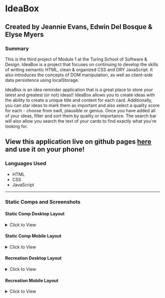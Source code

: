 # IdeaBox
## Created by Jeannie Evans, Edwin Del Bosque & Elyse Myers
### Summary
This is the third project of Module 1 at the Turing School of Software & Design. IdeaBox is a project that focuses on continuing to develop the skills of writing semantic HTML, clean & organized CSS and DRY JavaScript. It also introduces the concepts of DOM manipulation, as well as client-side data persistence using localStorage.

IdeaBox is an idea reminder application that is a great place to store your latest and greatest (or not) ideas!! IdeaBox allows you to create ideas with the ability to create a unique title and content for each card. Additionally, you can star ideas to mark them as important and also select a quality score for each - choose from swill, plausible or genius. Once you have added all of your ideas, filter and sort them by quality or importance. The search bar will also allow you search the text of your cards to find exactly what you're looking for.

## View this application live on github pages [here](https://ec-myers.github.io/ideaBox/) and use it on your phone!

### Languages Used
- HTML
- CSS
- JavaScript

---
### Static Comps and Screenshots

#### Static Comp Desktop Layout
<details>
  <summary> Click to View </summary>
  
![](https://frontend.turing.io/assets/images/projects/ideabox/ideabox-redux-01.jpg)
</details>  

#### Static Comp Mobile Layout
<details>
  <summary> Click to View </summary>
  
![](https://frontend.turing.io/assets/images/projects/ideabox/ideabox-redux-02.jpg)
</details>

#### Recreation Desktop Layout
<details>
  <summary> Click to View </summary>
  
![_Users_ecmyers_Developer_Turing_mod-1_idea-box_index html (3)](https://user-images.githubusercontent.com/47042400/61827176-3520b300-ae21-11e9-980b-83bb9f1ff190.png) 
  
![_Users_ecmyers_Developer_Turing_mod-1_idea-box_index html](https://user-images.githubusercontent.com/47042400/61827119-1c180200-ae21-11e9-903a-311dba686baa.png)
 </details>
 
 #### Recreation Mobile Layout
<details>
  <summary> Click to View </summary>

![_Users_ecmyers_Developer_Turing_mod-1_idea-box_index html (4)](https://user-images.githubusercontent.com/47042400/61827229-4c5fa080-ae21-11e9-927e-ff1055ad4b48.png)

![_Users_ecmyers_Developer_Turing_mod-1_idea-box_index html (1)](https://user-images.githubusercontent.com/47042400/61827216-4669bf80-ae21-11e9-95b7-15ce75621596.png)

![_Users_ecmyers_Developer_Turing_mod-1_idea-box_index html (2)](https://user-images.githubusercontent.com/47042400/61827227-49fd4680-ae21-11e9-86a3-7d283c244de5.png)
  
 </details>
